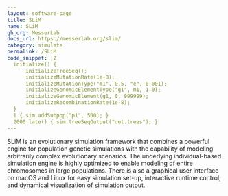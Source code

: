 ```yaml
---
layout: software-page
title: SLiM
name: SLiM
gh_org: MesserLab
docs_url: https://messerlab.org/slim/
category: simulate
permalink: /SLiM
code_snippet: |2
  initialize() {
      initializeTreeSeq();
      initializeMutationRate(1e-8);
      initializeMutationType("m1", 0.5, "e", 0.001);
      initializeGenomicElementType("g1", m1, 1.0);
      initializeGenomicElement(g1, 0, 999999);
      initializeRecombinationRate(1e-8);
  }
  1 { sim.addSubpop("p1", 500); }
  2000 late() { sim.treeSeqOutput("out.trees"); }
---
```

SLiM is an evolutionary simulation framework that combines a powerful engine
for population genetic simulations with the capability of modeling arbitrarily
complex evolutionary scenarios. The underlying individual-based simulation
engine is highly optimized to enable modeling of entire chromosomes in
large populations. There is also a graphical user interface on macOS and Linux
for easy simulation set-up, interactive runtime control, and dynamical
visualization of simulation output.